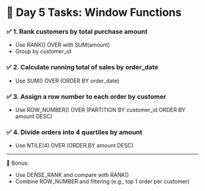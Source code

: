 # 📘 Day 5 Tasks: Window Functions

### ✅ 1. Rank customers by total purchase amount
- Use RANK() OVER with SUM(amount)
- Group by customer_id

### ✅ 2. Calculate running total of sales by order_date
- Use SUM() OVER (ORDER BY order_date)

### ✅ 3. Assign a row number to each order by customer
- Use ROW_NUMBER() OVER (PARTITION BY customer_id ORDER BY amount DESC)

### ✅ 4. Divide orders into 4 quartiles by amount
- Use NTILE(4) OVER (ORDER BY amount DESC)

---

🎯 Bonus:
- Use DENSE_RANK and compare with RANK()
- Combine ROW_NUMBER and filtering (e.g., top 1 order per customer)
